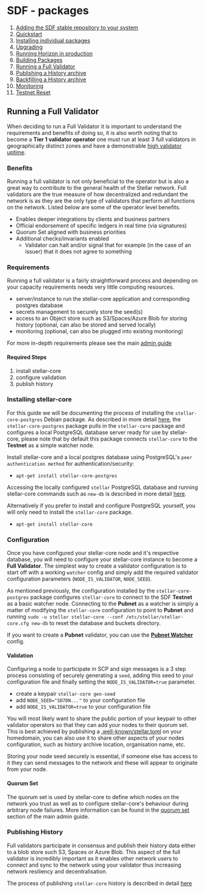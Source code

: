 # SDF - packages
  
1.  [Adding the SDF stable repository to your system](adding-the-sdf-stable-repository-to-your-system.md)
2.  [Quickstart](quickstart.md)
3.  [Installing individual packages](installing-individual-packages.md)
4.  [Upgrading](upgrading.md)
5.  [Running Horizon in production](running-horizon-in-production.md)
6.  [Building Packages](building-packages.md)
7.  [Running a Full Validator](running-a-full-validator.md)
8.  [Publishing a History archive](publishing-a-history-archive.md)
9.  [Backfilling a History archive](backfilling-a-history-archive.md)
10. [Monitoring](monitoring.md)
11. [Testnet Reset](testnet-reset.md)

## Running a Full Validator
When deciding to run a Full Validator it is important to understand the requirements and benefits of doing so, it is also worth noting that to become a **Tier 1 validator operator** one must run at least 3 full validators in geographically distinct zones and have a demonstrable [high validator uptime](https://www.stellarbeat.io/nodes).

### Benefits
Running a full validator is not only beneficial to the operator but is also a great way to contribute to the general health of the Stellar network. Full validators are the true measure of how decentralized and redundant the network is as they are the only type of validators that perform all functions on the network. Listed below are some of the operator level benefits.

* Enables deeper integrations by clients and business partners
* Official endorsement of specific ledgers in real time (via signatures)
* Quorum Set aligned with business priorities
* Additional checks/invariants enabled
  * Validator can halt and/or signal that for example (in the case of an issuer) that it does not agree to something

### Requirements
Running a full validator is a fairly straightforward process and depending on your capacity requirements needs very little computing resources.

* server/instance to run the stellar-core application and corresponding postgres database
* secrets management to securely store the seed(s)
* access to an Object store such as S3/Spaces/Azure Blob for storing history (optional, can also be stored and served locally)
* monitoring (optional, can also be plugged into existing monitoring)

For more in-depth requirements please see the main [admin guide](https://www.stellar.org/developers/stellar-core/software/admin.html#full-validators)

#### Required Steps

1. install stellar-core
2. configure validation
3. publish history

### Installing stellar-core
For this guide we will be documenting the process of installing the `stellar-core-postgres` Debian package. As described in more detail [here](quickstart.md#moving-on-from-quickstart), the `stellar-core-postgres` package pulls in the `stellar-core` package and configures a local PostgreSQL database server ready for use by stellar-core, please note that by default this package connects `stellar-core` to the **Testnet** as a simple watcher node.

Install stellar-core and a local postgres database using PostgreSQL's `peer authentication method` for authentication/security:

* `apt-get install stellar-core-postgres`

Accessing the locally configured `stellar` PostgreSQL database and running stellar-core commands such as `new-db` is described in more detail [here](quickstart.md#accessing-the-quickstart-databases).

Alternatively if you prefer to install and configure PostgreSQL yourself, you will only need to install the `stellar-core` package.

* `apt-get install stellar-core`

### Configuration

Once you have configured your stellar-core node and it's respective database, you will need to configure your stellar-core instance to become a **Full Validator**. The simplest way to create a validator configuration is to start off with a working `watcher` config and simply add the required validator configuration parameters (`NODE_IS_VALIDATOR`, `NODE_SEED`).

As mentioned previously, the configuration installed by the `stellar-core-postgres` package configures `stellar-core` to connect to the SDF **Testnet** as a basic watcher node. Connecting to the **Pubnet** as a watcher is simply a matter of modifying the `stellar-core` configuration to point to **Pubnet** and running `sudo -u stellar stellar-core --conf /etc/stellar/stellar-core.cfg new-db` to reset the database and buckets directory.

If you want to create a **Pubnet** validator, you can use the [**Pubnet Watcher**](stellar-core_pubnet_watcher.cfg) config.

#### Validation
Configuring a node to participate in SCP and sign messages is a 3 step process consisting of securely generating a `seed`, adding this seed to your configuration file and finally setting the `NODE_IS_VALIDATOR=true` parameter.

* create a keypair `stellar-core gen-seed`
* add `NODE_SEED="SD7DN..."` to your configuration file
* add `NODE_IS_VALIDATOR=true` to your configuration file

You will most likely want to share the public portion of your keypair to other validator operators so that they can add your nodes to their quorum set. This is best achieved by publishing a [.well-known/stellar.toml](https://www.stellar.org/.well-known/stellar.toml) on your homedomain, you can also use it to share other aspects of your nodes configuration, such as history archive location, organisation name, etc.

Storing your node seed securely is essential, if someone else has access to it they can send messages to the network and these will appear to originate from your node.

#### Quorum Set
The quorum set is used by stellar-core to define which nodes on the network you trust as well as to configure stellar-core's behaviour during arbitrary node failures. More information can be found in the [quorum set](https://www.stellar.org/developers/stellar-core/software/admin.html#crafting-a-quorum-set) section of the main admin guide.

### Publishing History
Full validators participate in consensus and publish their history data either to a blob store such S3, Spaces or Azure Blob. This aspect of the full validator is incredibly important as it enables other network users to connect and sync to the network using your validator thus increasing network resiliency and decentralisation.

The process of publishing `stellar-core` history is described in detail [here](publishing-a-history-archive.md)
